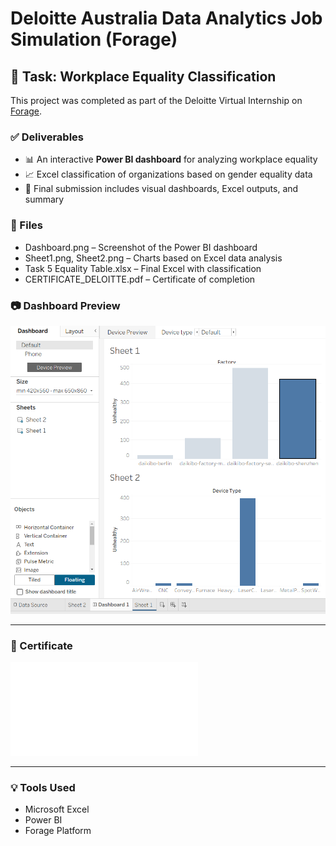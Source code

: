 # Deloitte Australia Data Analytics Job Simulation (Forage)

## 📌 Task: Workplace Equality Classification

This project was completed as part of the Deloitte Virtual Internship on [Forage](https://www.theforage.com/).

### ✅ Deliverables
- 📊 An interactive **Power BI dashboard** for analyzing workplace equality
- 📈 Excel classification of organizations based on gender equality data
- 🧾 Final submission includes visual dashboards, Excel outputs, and summary

### 📂 Files
- Dashboard.png – Screenshot of the Power BI dashboard
- Sheet1.png, Sheet2.png – Charts based on Excel data analysis
- Task 5 Equality Table.xlsx – Final Excel with classification
- CERTIFICATE_DELOITTE.pdf – Certificate of completion

### 📷 Dashboard Preview

![Dashboard](Dashboard.png)

---

### 🔗 Certificate

![Certificate](CERTIFICATE_DELOITTE.pdf)

---

### 💡 Tools Used
- Microsoft Excel
- Power BI
- Forage Platform

